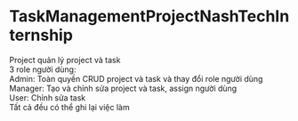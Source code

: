 # TaskManagementProjectNashTechInternship
Project quản lý project và task  
3 role người dùng:  
Admin: Toàn quyền CRUD project và task và thay đổi role người dùng  
Manager: Tạo và chỉnh sửa project và task, assign người dùng  
User: Chỉnh sửa task  
Tất cả đều có thể ghi lại việc làm  
